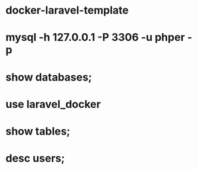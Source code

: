 # docker-laravel-template
# mysql -h 127.0.0.1 -P 3306 -u phper  -p
# show databases;
# use laravel_docker
# show tables;
# desc users;
